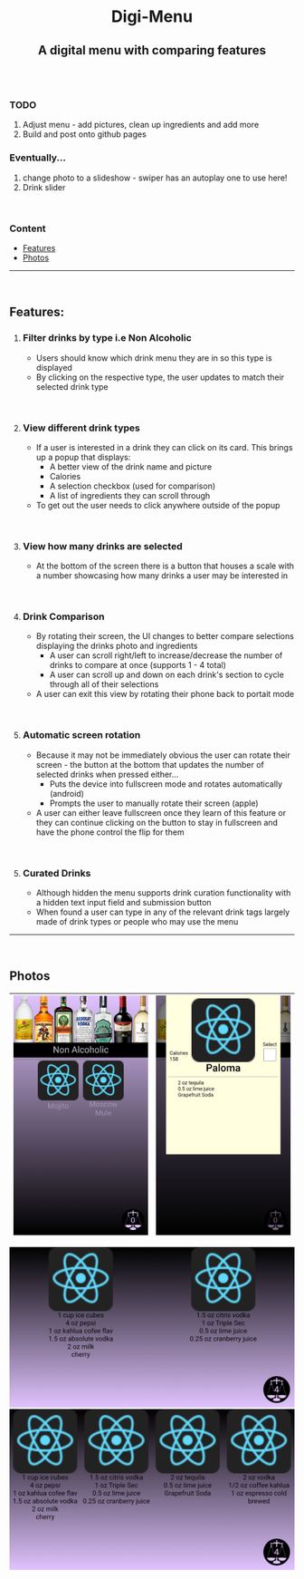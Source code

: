 <div align="center">
    <h1><b>Digi-Menu</b></h1>
<h2>A digital menu with comparing features</h2>
</div>

<br>
<br>

### TODO
1. Adjust menu - add pictures, clean up ingredients and add more
2. Build and post onto github pages

### Eventually...
1. change photo to a slideshow - swiper has an autoplay one to use here!
2. Drink slider

<br>

### Content
- [Features](#features)
- [Photos](#photos)
<hr>
<br>

## Features:
1. ### **Filter drinks by type i.e Non Alcoholic**
    - Users should know which drink menu they are in so this type is displayed
    - By clicking on the respective type, the user updates to match their selected drink type

<br>

2. ### **View different drink types**
    - If a user is interested in a drink they can click on its card. This brings up a popup that displays:
        - A better view of the drink name and picture
        - Calories
        - A selection checkbox (used for comparison)
        - A list of ingredients they can scroll through
    - To get out the user needs to click anywhere outside of the popup

<br>

3. ### **View how many drinks are selected**
    - At the bottom of the screen there is a button that houses a scale with a number showcasing how many drinks a user may be interested in

<br>

4. ### **Drink Comparison**
    - By rotating their screen, the UI changes to better compare selections displaying the drinks photo and ingredients
        - A user can scroll right/left to increase/decrease the number of drinks to compare at once (supports 1 - 4 total)
        - A user can scroll up and down on each drink's section to cycle through all of their selections
    - A user can exit this view by rotating their phone back to portait mode 

<br>

5. ### **Automatic screen rotation**
    - Because it may not be immediately obvious the user can rotate their screen - the button at the bottom that updates the number of selected drinks when pressed either...
        - Puts the device into fullscreen mode and rotates automatically (android)
        - Prompts the user to manually rotate their screen (apple)
    - A user can either leave fullscreen once they learn of this feature or they can continue clicking on the button to stay in fullscreen and have the phone control the flip for them

<br>

5. ### **Curated Drinks**
    - Although hidden the menu supports drink curation functionality with a hidden text input field and submission button
    - When found a user can type in any of the relevant drink tags largely made of drink types or people who may use the menu 

<hr>
<br> 

## Photos                                          

![The main screen](res/selectionView.jpg) | ![A recipe](res/detailedRecipe.jpg)
:----------------------------------------:|:-----------------------------------:

![default comparison screen](res/expanderView.jpg)
![max comparisons on the comparison screen](res/maxExpanderView.jpg)  

